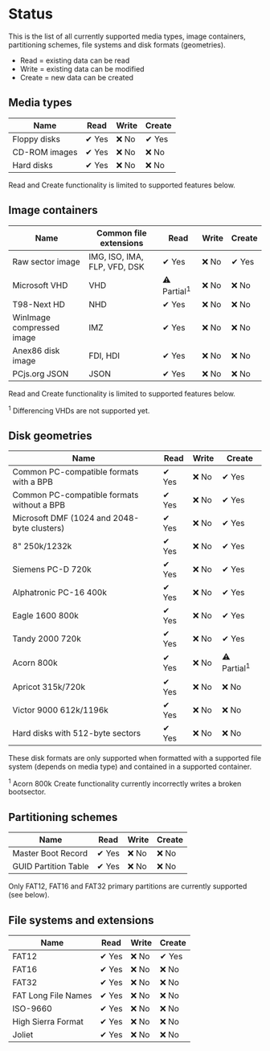 # Status

This is the list of all currently supported media types, image containers, partitioning schemes, file systems and disk formats (geometries).

* Read = existing data can be read
* Write = existing data can be modified
* Create = new data can be created

## Media types
| Name | Read | Write | Create |
| --- | --- | --- | --- |
| Floppy disks | ✔ Yes | ❌ No | ✔ Yes |
| CD-ROM images |  ✔ Yes | ❌ No | ❌ No |
| Hard disks | ✔ Yes | ❌ No | ❌ No |

Read and Create functionality is limited to supported features below.

## Image containers
| Name | Common file extensions | Read | Write | Create |
| --- | --- | --- | --- | --- |
| Raw sector image | IMG, ISO, IMA, FLP, VFD, DSK | ✔ Yes | ❌ No | ✔ Yes |
| Microsoft VHD | VHD | ⚠ Partial<sup>1</sup> | ❌ No | ❌ No |
| T98-Next HD | NHD | ✔ Yes | ❌ No | ❌ No |
| WinImage compressed image | IMZ | ✔ Yes | ❌ No | ❌ No |
| Anex86 disk image | FDI, HDI | ✔ Yes | ❌ No | ❌ No |
| PCjs.org JSON | JSON | ✔ Yes | ❌ No | ❌ No |

Read and Create functionality is limited to supported features below.

<sup>1</sup> Differencing VHDs are not supported yet.

## Disk geometries
| Name | Read | Write | Create |
| --- | --- | --- | --- |
| Common PC-compatible formats with a BPB | ✔ Yes | ❌ No | ✔ Yes |
| Common PC-compatible formats without a BPB | ✔ Yes | ❌ No | ✔ Yes |
| Microsoft DMF (1024 and 2048-byte clusters) | ✔ Yes | ❌ No | ✔ Yes |
| 8" 250k/1232k | ✔ Yes | ❌ No | ✔ Yes |
| Siemens PC-D 720k | ✔ Yes | ❌ No | ✔ Yes |
| Alphatronic PC-16 400k | ✔ Yes | ❌ No | ✔ Yes |
| Eagle 1600 800k | ✔ Yes | ❌ No | ✔ Yes |
| Tandy 2000 720k | ✔ Yes | ❌ No | ✔ Yes |
| Acorn 800k | ✔ Yes | ❌ No | ⚠ Partial<sup>1</sup> |
| Apricot 315k/720k | ✔ Yes | ❌ No | ❌ No |
| Victor 9000 612k/1196k | ✔ Yes | ❌ No | ❌ No |
| Hard disks with 512-byte sectors | ✔ Yes | ❌ No | ❌ No |

These disk formats are only supported when formatted with a supported file system (depends on media type) and contained in a supported container.

<sup>1</sup> Acorn 800k Create functionality currently incorrectly writes a broken bootsector.

## Partitioning schemes
| Name | Read | Write | Create |
| --- | --- | --- | --- |
| Master Boot Record | ✔ Yes | ❌ No | ❌ No |
| GUID Partition Table | ✔ Yes | ❌ No | ❌ No |

Only FAT12, FAT16 and FAT32 primary partitions are currently supported (see below).

## File systems and extensions
| Name | Read | Write | Create |
| --- | --- | --- | --- |
| FAT12 | ✔ Yes | ❌ No | ✔ Yes |
| FAT16 | ✔ Yes | ❌ No | ❌ No |
| FAT32 | ✔ Yes | ❌ No | ❌ No |
| FAT Long File Names | ✔ Yes | ❌ No | ❌ No |
| ISO-9660 | ✔ Yes | ❌ No | ❌ No |
| High Sierra Format | ✔ Yes | ❌ No | ❌ No |
| Joliet | ✔ Yes | ❌ No | ❌ No |

